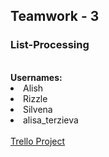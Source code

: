 <h2>Teamwork - 3</h2>
<h3>List-Processing</h3>
<br/>
<b>Usernames:</b> <br/>
<li>Alish </li>
<li>Rizzle </li>
<li>Silvena </li>
<li>alisa_terzieva </li>
<br />
<a href="https://trello.com/b/fsEf1ZNJ/list-processing">Trello Project</a>